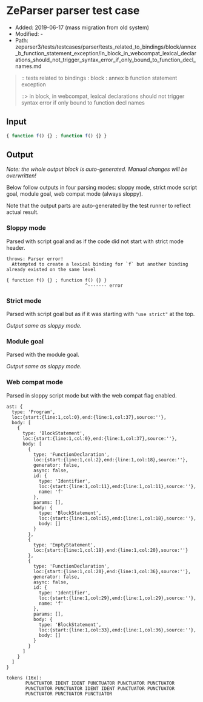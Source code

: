 # ZeParser parser test case

- Added: 2019-06-17 (mass migration from old system)
- Modified: -
- Path: zeparser3/tests/testcases/parser/tests_related_to_bindings/block/annex_b_function_statement_exception/in_block_in_webcompat_lexical_declarations_should_not_trigger_syntax_error_if_only_bound_to_function_decl_names.md

> :: tests related to bindings : block : annex b function statement exception
>
> ::> in block, in webcompat, lexical declarations should not trigger syntax error if only bound to function decl names

## Input

`````js
{ function f() {} ; function f() {} }
`````

## Output

_Note: the whole output block is auto-generated. Manual changes will be overwritten!_

Below follow outputs in four parsing modes: sloppy mode, strict mode script goal, module goal, web compat mode (always sloppy).

Note that the output parts are auto-generated by the test runner to reflect actual result.

### Sloppy mode

Parsed with script goal and as if the code did not start with strict mode header.

`````
throws: Parser error!
  Attempted to create a lexical binding for `f` but another binding already existed on the same level

{ function f() {} ; function f() {} }
                             ^------- error
`````

### Strict mode

Parsed with script goal but as if it was starting with `"use strict"` at the top.

_Output same as sloppy mode._

### Module goal

Parsed with the module goal.

_Output same as sloppy mode._

### Web compat mode

Parsed in sloppy script mode but with the web compat flag enabled.

`````
ast: {
  type: 'Program',
  loc:{start:{line:1,col:0},end:{line:1,col:37},source:''},
  body: [
    {
      type: 'BlockStatement',
      loc:{start:{line:1,col:0},end:{line:1,col:37},source:''},
      body: [
        {
          type: 'FunctionDeclaration',
          loc:{start:{line:1,col:2},end:{line:1,col:18},source:''},
          generator: false,
          async: false,
          id: {
            type: 'Identifier',
            loc:{start:{line:1,col:11},end:{line:1,col:11},source:''},
            name: 'f'
          },
          params: [],
          body: {
            type: 'BlockStatement',
            loc:{start:{line:1,col:15},end:{line:1,col:18},source:''},
            body: []
          }
        },
        {
          type: 'EmptyStatement',
          loc:{start:{line:1,col:18},end:{line:1,col:20},source:''}
        },
        {
          type: 'FunctionDeclaration',
          loc:{start:{line:1,col:20},end:{line:1,col:36},source:''},
          generator: false,
          async: false,
          id: {
            type: 'Identifier',
            loc:{start:{line:1,col:29},end:{line:1,col:29},source:''},
            name: 'f'
          },
          params: [],
          body: {
            type: 'BlockStatement',
            loc:{start:{line:1,col:33},end:{line:1,col:36},source:''},
            body: []
          }
        }
      ]
    }
  ]
}

tokens (16x):
       PUNCTUATOR IDENT IDENT PUNCTUATOR PUNCTUATOR PUNCTUATOR
       PUNCTUATOR PUNCTUATOR IDENT IDENT PUNCTUATOR PUNCTUATOR
       PUNCTUATOR PUNCTUATOR PUNCTUATOR
`````

